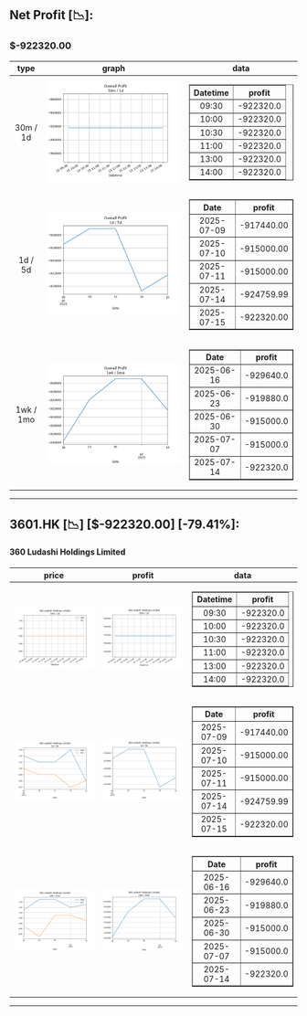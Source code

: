 ## Net Profit [📉]:
### $-922320.00
|type|graph|data|
|:---:|:---:|:---:|
|30m / 1d|![net_profit](image/overall_30m-1d.png)|<table border="1" class="dataframe"> <thead> <tr style="text-align: center;"> <th>Datetime</th> <th>profit</th> </tr> </thead> <tbody> <tr> <td>09:30</td> <td>-922320.0</td> </tr> <tr> <td>10:00</td> <td>-922320.0</td> </tr> <tr> <td>10:30</td> <td>-922320.0</td> </tr> <tr> <td>11:00</td> <td>-922320.0</td> </tr> <tr> <td>13:00</td> <td>-922320.0</td> </tr> <tr> <td>14:00</td> <td>-922320.0</td> </tr> </tbody></table>|
|1d / 5d|![net_profit](image/overall_1d-5d.png)|<table border="1" class="dataframe"> <thead> <tr style="text-align: center;"> <th>Date</th> <th>profit</th> </tr> </thead> <tbody> <tr> <td>2025-07-09</td> <td>-917440.00</td> </tr> <tr> <td>2025-07-10</td> <td>-915000.00</td> </tr> <tr> <td>2025-07-11</td> <td>-915000.00</td> </tr> <tr> <td>2025-07-14</td> <td>-924759.99</td> </tr> <tr> <td>2025-07-15</td> <td>-922320.00</td> </tr> </tbody></table>|
|1wk / 1mo|![net_profit](image/overall_1wk-1mo.png)|<table border="1" class="dataframe"> <thead> <tr style="text-align: center;"> <th>Date</th> <th>profit</th> </tr> </thead> <tbody> <tr> <td>2025-06-16</td> <td>-929640.0</td> </tr> <tr> <td>2025-06-23</td> <td>-919880.0</td> </tr> <tr> <td>2025-06-30</td> <td>-915000.0</td> </tr> <tr> <td>2025-07-07</td> <td>-915000.0</td> </tr> <tr> <td>2025-07-14</td> <td>-922320.0</td> </tr> </tbody></table>|
---
## 3601.HK [📉] [$-922320.00] [-79.41%]:
#### 360 Ludashi Holdings Limited
|price|profit|data|
|:---:|:---:|:---:|
|![price](image/3601.HK_30m-1d_price.png)|![profit](image/3601.HK_30m-1d_profit.png)|<table border="1" class="dataframe"> <thead> <tr style="text-align: center;"> <th>Datetime</th> <th>profit</th> </tr> </thead> <tbody> <tr> <td>09:30</td> <td>-922320.0</td> </tr> <tr> <td>10:00</td> <td>-922320.0</td> </tr> <tr> <td>10:30</td> <td>-922320.0</td> </tr> <tr> <td>11:00</td> <td>-922320.0</td> </tr> <tr> <td>13:00</td> <td>-922320.0</td> </tr> <tr> <td>14:00</td> <td>-922320.0</td> </tr> </tbody></table>|
|![price](image/3601.HK_1d-5d_price.png)|![profit](image/3601.HK_1d-5d_profit.png)|<table border="1" class="dataframe"> <thead> <tr style="text-align: center;"> <th>Date</th> <th>profit</th> </tr> </thead> <tbody> <tr> <td>2025-07-09</td> <td>-917440.00</td> </tr> <tr> <td>2025-07-10</td> <td>-915000.00</td> </tr> <tr> <td>2025-07-11</td> <td>-915000.00</td> </tr> <tr> <td>2025-07-14</td> <td>-924759.99</td> </tr> <tr> <td>2025-07-15</td> <td>-922320.00</td> </tr> </tbody></table>|
|![price](image/3601.HK_1wk-1mo_price.png)|![profit](image/3601.HK_1wk-1mo_profit.png)|<table border="1" class="dataframe"> <thead> <tr style="text-align: center;"> <th>Date</th> <th>profit</th> </tr> </thead> <tbody> <tr> <td>2025-06-16</td> <td>-929640.0</td> </tr> <tr> <td>2025-06-23</td> <td>-919880.0</td> </tr> <tr> <td>2025-06-30</td> <td>-915000.0</td> </tr> <tr> <td>2025-07-07</td> <td>-915000.0</td> </tr> <tr> <td>2025-07-14</td> <td>-922320.0</td> </tr> </tbody></table>|
---

